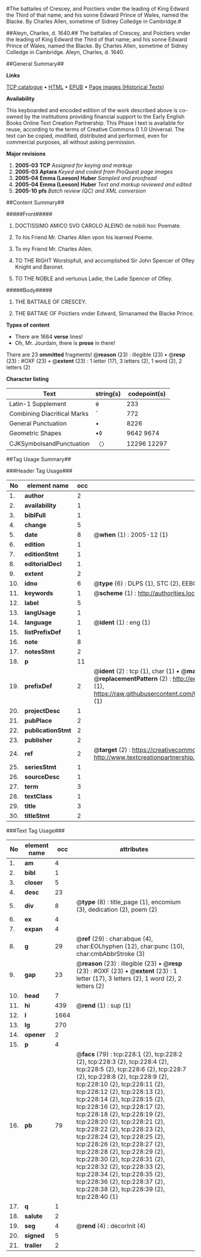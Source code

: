 #The battailes of Crescey, and Poictiers vnder the leading of King Edward the Third of that name; and his sonne Edward Prince of Wales, named the Blacke. By Charles Allen, sometime of Sidney Colledge in Cambridge.#

##Aleyn, Charles, d. 1640.##
The battailes of Crescey, and Poictiers vnder the leading of King Edward the Third of that name; and his sonne Edward Prince of Wales, named the Blacke. By Charles Allen, sometime of Sidney Colledge in Cambridge.
Aleyn, Charles, d. 1640.

##General Summary##

**Links**

[TCP catalogue](http://www.ota.ox.ac.uk/tcp/)  • 
[HTML](http://tei.it.ox.ac.uk/tcp/Texts-HTML/free/A16/A16601.html)  • 
[EPUB](http://tei.it.ox.ac.uk/tcp/Texts-EPUB/free/A16/A16601.epub) • 
[Page images (Historical Texts)](https://data.historicaltexts.jisc.ac.uk/view?pubId=eebo-99835990e&pageId=eebo-99835990e-228-1)

**Availability**

This keyboarded and encoded edition of the
	       work described above is co-owned by the institutions
	       providing financial support to the Early English Books
	       Online Text Creation Partnership. This Phase I text is
	       available for reuse, according to the terms of Creative
	       Commons 0 1.0 Universal. The text can be copied,
	       modified, distributed and performed, even for
	       commercial purposes, all without asking permission.

**Major revisions**

1. __2005-03__ __TCP__ *Assigned for keying and markup*
1. __2005-03__ __Aptara__ *Keyed and coded from ProQuest page images*
1. __2005-04__ __Emma (Leeson) Huber__ *Sampled and proofread*
1. __2005-04__ __Emma (Leeson) Huber__ *Text and markup reviewed and edited*
1. __2005-10__ __pfs__ *Batch review (QC) and XML conversion*

##Content Summary##

#####Front#####

1. DOCTISSIMO AMICO SVO
CAROLO ALEINO
de nobili hoc Poemate.

1. To his Friend Mr. Charles Allen vpon
his learned Poeme.

1. To my Friend Mr. Charles Allen.

1. TO THE RIGHT
Worshipfull, and accomplished
Sir John Spencer of
Ofley Knight and
Baronet.

1. TO THE NOBLE
and vertuous Ladie, the
Ladie Spencer of
Ofley.

#####Body#####

1. THE BATTAILE OF
CRESCEY.

1. THE BATTAIE OF
Poictiers vnder Edward, Sirnanamed
the Blacke Prince.

**Types of content**

  * There are 1664 **verse** lines!
  * Oh, Mr. Jourdain, there is **prose** in there!

There are 23 **ommitted** fragments! 
 @__reason__ (23) : illegible (23)  •  @__resp__ (23) : #OXF (23)  •  @__extent__ (23) : 1 letter (17), 3 letters (2), 1 word (2), 2 letters (2)

**Character listing**


|Text|string(s)|codepoint(s)|
|---|---|---|
|Latin-1 Supplement|é|233|
|Combining             Diacritical Marks|̄|772|
|General Punctuation|•|8226|
|Geometric Shapes|▪◊|9642 9674|
|CJKSymbolsandPunctuation|〈〉|12296 12297|

##Tag Usage Summary##

###Header Tag Usage###

|No|element name|occ|attributes|
|---|---|---|---|
|1.|__author__|2||
|2.|__availability__|1||
|3.|__biblFull__|1||
|4.|__change__|5||
|5.|__date__|8| @__when__ (1) : 2005-12 (1)|
|6.|__edition__|1||
|7.|__editionStmt__|1||
|8.|__editorialDecl__|1||
|9.|__extent__|2||
|10.|__idno__|6| @__type__ (6) : DLPS (1), STC (2), EEBO-CITATION (1), PROQUEST (1), VID (1)|
|11.|__keywords__|1| @__scheme__ (1) : http://authorities.loc.gov/ (1)|
|12.|__label__|5||
|13.|__langUsage__|1||
|14.|__language__|1| @__ident__ (1) : eng (1)|
|15.|__listPrefixDef__|1||
|16.|__note__|8||
|17.|__notesStmt__|2||
|18.|__p__|11||
|19.|__prefixDef__|2| @__ident__ (2) : tcp (1), char (1)  •  @__matchPattern__ (2) : ([0-9\-]+):([0-9IVX]+) (1), (.+) (1)  •  @__replacementPattern__ (2) : http://eebo.chadwyck.com/downloadtiff?vid=$1&page=$2 (1), https://raw.githubusercontent.com/textcreationpartnership/Texts/master/tcpchars.xml#$1 (1)|
|20.|__projectDesc__|1||
|21.|__pubPlace__|2||
|22.|__publicationStmt__|2||
|23.|__publisher__|2||
|24.|__ref__|2| @__target__ (2) : https://creativecommons.org/publicdomain/zero/1.0/ (1), http://www.textcreationpartnership.org/docs/. (1)|
|25.|__seriesStmt__|1||
|26.|__sourceDesc__|1||
|27.|__term__|3||
|28.|__textClass__|1||
|29.|__title__|3||
|30.|__titleStmt__|2||


###Text Tag Usage###

|No|element name|occ|attributes|
|---|---|---|---|
|1.|__am__|4||
|2.|__bibl__|1||
|3.|__closer__|5||
|4.|__desc__|23||
|5.|__div__|8| @__type__ (8) : title_page (1), encomium (3), dedication (2), poem (2)|
|6.|__ex__|4||
|7.|__expan__|4||
|8.|__g__|29| @__ref__ (29) : char:abque (4), char:EOLhyphen (12), char:punc (10), char:cmbAbbrStroke (3)|
|9.|__gap__|23| @__reason__ (23) : illegible (23)  •  @__resp__ (23) : #OXF (23)  •  @__extent__ (23) : 1 letter (17), 3 letters (2), 1 word (2), 2 letters (2)|
|10.|__head__|7||
|11.|__hi__|439| @__rend__ (1) : sup (1)|
|12.|__l__|1664||
|13.|__lg__|270||
|14.|__opener__|2||
|15.|__p__|4||
|16.|__pb__|79| @__facs__ (79) : tcp:228:1 (2), tcp:228:2 (2), tcp:228:3 (2), tcp:228:4 (2), tcp:228:5 (2), tcp:228:6 (2), tcp:228:7 (2), tcp:228:8 (2), tcp:228:9 (2), tcp:228:10 (2), tcp:228:11 (2), tcp:228:12 (2), tcp:228:13 (2), tcp:228:14 (2), tcp:228:15 (2), tcp:228:16 (2), tcp:228:17 (2), tcp:228:18 (2), tcp:228:19 (2), tcp:228:20 (2), tcp:228:21 (2), tcp:228:22 (2), tcp:228:23 (2), tcp:228:24 (2), tcp:228:25 (2), tcp:228:26 (2), tcp:228:27 (2), tcp:228:28 (2), tcp:228:29 (2), tcp:228:30 (2), tcp:228:31 (2), tcp:228:32 (2), tcp:228:33 (2), tcp:228:34 (2), tcp:228:35 (2), tcp:228:36 (2), tcp:228:37 (2), tcp:228:38 (2), tcp:228:39 (2), tcp:228:40 (1)|
|17.|__q__|1||
|18.|__salute__|2||
|19.|__seg__|4| @__rend__ (4) : decorInit (4)|
|20.|__signed__|5||
|21.|__trailer__|2||
